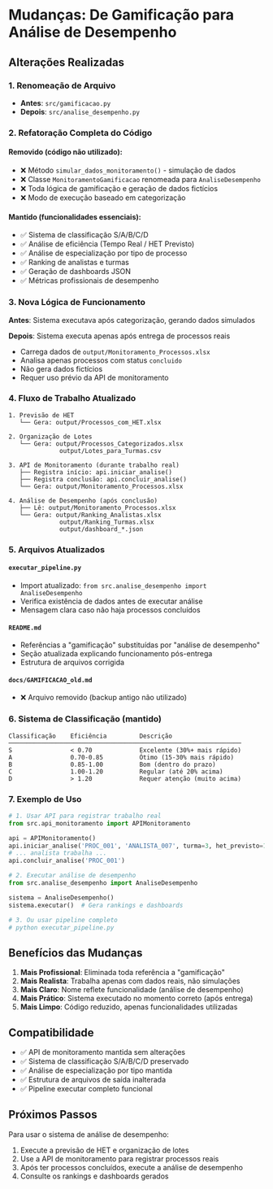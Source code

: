 # Mudanças: De Gamificação para Análise de Desempenho

## Alterações Realizadas

### 1. Renomeação de Arquivo
- **Antes**: `src/gamificacao.py`
- **Depois**: `src/analise_desempenho.py`

### 2. Refatoração Completa do Código

#### Removido (código não utilizado):
- ❌ Método `simular_dados_monitoramento()` - simulação de dados
- ❌ Classe `MonitoramentoGamificacao` renomeada para `AnaliseDesempenho`
- ❌ Toda lógica de gamificação e geração de dados fictícios
- ❌ Modo de execução baseado em categorização

#### Mantido (funcionalidades essenciais):
- ✅ Sistema de classificação S/A/B/C/D
- ✅ Análise de eficiência (Tempo Real / HET Previsto)
- ✅ Análise de especialização por tipo de processo
- ✅ Ranking de analistas e turmas
- ✅ Geração de dashboards JSON
- ✅ Métricas profissionais de desempenho

### 3. Nova Lógica de Funcionamento

**Antes**: Sistema executava após categorização, gerando dados simulados

**Depois**: Sistema executa apenas após entrega de processos reais
- Carrega dados de `output/Monitoramento_Processos.xlsx`
- Analisa apenas processos com status `concluido`
- Não gera dados fictícios
- Requer uso prévio da API de monitoramento

### 4. Fluxo de Trabalho Atualizado

```
1. Previsão de HET
   └── Gera: output/Processos_com_HET.xlsx

2. Organização de Lotes
   └── Gera: output/Processos_Categorizados.xlsx
              output/Lotes_para_Turmas.csv

3. API de Monitoramento (durante trabalho real)
   ├── Registra início: api.iniciar_analise()
   ├── Registra conclusão: api.concluir_analise()
   └── Gera: output/Monitoramento_Processos.xlsx

4. Análise de Desempenho (após conclusão)
   ├── Lê: output/Monitoramento_Processos.xlsx
   └── Gera: output/Ranking_Analistas.xlsx
              output/Ranking_Turmas.xlsx
              output/dashboard_*.json
```

### 5. Arquivos Atualizados

#### `executar_pipeline.py`
- Import atualizado: `from src.analise_desempenho import AnaliseDesempenho`
- Verifica existência de dados antes de executar análise
- Mensagem clara caso não haja processos concluídos

#### `README.md`
- Referências a "gamificação" substituídas por "análise de desempenho"
- Seção atualizada explicando funcionamento pós-entrega
- Estrutura de arquivos corrigida

#### `docs/GAMIFICACAO_old.md`
- ❌ Arquivo removido (backup antigo não utilizado)

### 6. Sistema de Classificação (mantido)

```
Classificação    Eficiência         Descrição
────────────────────────────────────────────────────────────────
S                < 0.70             Excelente (30%+ mais rápido)
A                0.70-0.85          Ótimo (15-30% mais rápido)
B                0.85-1.00          Bom (dentro do prazo)
C                1.00-1.20          Regular (até 20% acima)
D                > 1.20             Requer atenção (muito acima)
```

### 7. Exemplo de Uso

```python
# 1. Usar API para registrar trabalho real
from src.api_monitoramento import APIMonitoramento

api = APIMonitoramento()
api.iniciar_analise('PROC_001', 'ANALISTA_007', turma=3, het_previsto=12.5)
# ... analista trabalha ...
api.concluir_analise('PROC_001')

# 2. Executar análise de desempenho
from src.analise_desempenho import AnaliseDesempenho

sistema = AnaliseDesempenho()
sistema.executar()  # Gera rankings e dashboards

# 3. Ou usar pipeline completo
# python executar_pipeline.py
```

## Benefícios das Mudanças

1. **Mais Profissional**: Eliminada toda referência a "gamificação"
2. **Mais Realista**: Trabalha apenas com dados reais, não simulações
3. **Mais Claro**: Nome reflete funcionalidade (análise de desempenho)
4. **Mais Prático**: Sistema executado no momento correto (após entrega)
5. **Mais Limpo**: Código reduzido, apenas funcionalidades utilizadas

## Compatibilidade

- ✅ API de monitoramento mantida sem alterações
- ✅ Sistema de classificação S/A/B/C/D preservado
- ✅ Análise de especialização por tipo mantida
- ✅ Estrutura de arquivos de saída inalterada
- ✅ Pipeline executar completo funcional

## Próximos Passos

Para usar o sistema de análise de desempenho:

1. Execute a previsão de HET e organização de lotes
2. Use a API de monitoramento para registrar processos reais
3. Após ter processos concluídos, execute a análise de desempenho
4. Consulte os rankings e dashboards gerados
